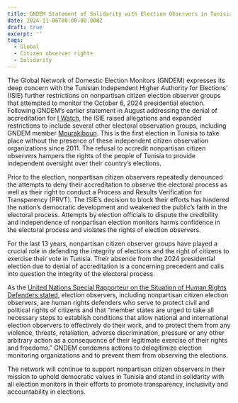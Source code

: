 ```yaml
---
title: GNDEM Statement of Solidarity with Election Observers in Tunisia
date: 2024-11-06T00:00:00.000Z
draft: true
excerpt: ''
tags:
  - Global
  - Citizen observer rights
  - Solidarity
---
```


The Global Network of Domestic Election Monitors (GNDEM) expresses its deep concern with the Tunisian Independent Higher Authority for Elections’ (ISIE) further restrictions on nonpartisan citizen election observer groups that attempted to monitor the October 6, 2024 presidential election. Following GNDEM’s earlier statement in August addressing the denial of accreditation for [I Watch](https://iwatch.tn/ar/ "I Watch"), the ISIE raised allegations and expanded restrictions to include several other electoral observation groups, including GNDEM member [Mourakiboun](http://www.mourakiboun.org/ "Mourakiboun"). This is the first election in Tunisia to take place without the presence of these independent citizen observation organizations since 2011. The refusal to accredit nonpartisan citizen observers hampers the rights of the people of Tunisia to provide independent oversight over their country’s elections.

Prior to the election, nonpartisan citizen observers repeatedly denounced the attempts to deny their accreditation to observe the electoral process as well as their right to conduct a Process and Results Verification for Transparency (PRVT). The ISIE’s decision to block their efforts has hindered the nation’s democratic development and weakened the public’s faith in the electoral process. Attempts by election officials to dispute the credibility and independence of nonpartisan election monitors harms confidence in the electoral process and violates the rights of election observers.

For the last 13 years, nonpartisan citizen observer groups have played a crucial role in defending the integrity of elections and the right of citizens to exercise their vote in Tunisia. Their absence from the 2024 presidential election due to denial of accreditation is a concerning precedent and calls into question the integrity of the electoral process.

As the [United Nations Special Rapporteur on the Situation of Human Rights Defenders stated](https://srdefenders.org/information/the-situation-of-election-observers-as-human-rights-defenders%ef%bf%bc/ "United Nations Special Rapporteur on the Situation of Human Rights Defenders"), election observers, including nonpartisan citizen election observers, are human rights defenders who serve to protect civil and political rights of citizens and that “member states are urged to take all necessary steps to establish conditions that allow national and international election observers to effectively do their work, and to protect them from any violence, threats, retaliation, adverse discrimination, pressure or any other arbitrary action as a consequence of their legitimate exercise of their rights and freedoms.” GNDEM condemns actions to delegitimize election monitoring organizations and to prevent them from observing the elections.

The network will continue to support nonpartisan citizen observers in their mission to uphold democratic values in Tunisia and stand in solidarity with all election monitors in their efforts to promote transparency, inclusivity and accountability in elections.
